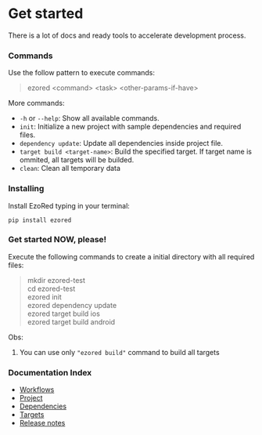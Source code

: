 # Get started

There is a lot of docs and ready tools to accelerate development process.  

### Commands

Use the follow pattern to execute commands:  
> ezored \<command\> \<task\> \<other-params-if-have\>    

More commands:  

- `-h` or `--help`: Show all available commands.
- `init`: Initialize a new project with sample dependencies and required files.
- `dependency update`: Update all dependencies inside project file.
- `target build <target-name>`: Build the specified target. If target name is ommited, all targets will be builded.
- `clean`: Clean all temporary data

### Installing

Install EzoRed typing in your terminal:

````
pip install ezored 
````

### Get started NOW, please!

Execute the following commands to create a initial directory with all required files:

> mkdir ezored-test  
> cd ezored-test  
> ezored init  
> ezored dependency update  
> ezored target build ios  
> ezored target build android  

Obs: 
1. You can use only `"ezored build"` command to build all targets

### Documentation Index

- [Workflows](WORKFLOWS.md)
- [Project](PROJECT.md)
- [Dependencies](DEPENDENCY.md)
- [Targets](TARGET.md)
- [Release notes](RELEASE-NOTES.md)

